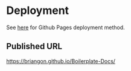 # Deployment

See [here](https://gohugo.io/hosting-and-deployment/hosting-on-github/#preparations-for-gh-pages-branch) for Github Pages deployment method.

## Published URL

https://briangon.github.io/Boilerplate-Docs/